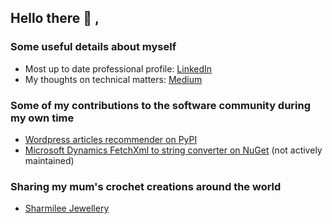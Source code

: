 ## Hello there :wave: ,

### Some useful details about myself

- Most up to date professional profile: [LinkedIn](https://sg.linkedin.com/in/anurag-chatterjee)
- My thoughts on technical matters: [Medium](https://anuragchatterjee92.medium.com/)


### Some of my contributions to the software community during my own time

- [Wordpress articles recommender on PyPI](https://pypi.org/project/wordpress-recommender/)
- [Microsoft Dynamics FetchXml to string converter on NuGet](https://www.nuget.org/packages/MSCRMUtilities.FetchXmlToStringConverter) (not actively maintained)

### Sharing my mum's crochet creations around the world

- [Sharmilee Jewellery](https://www.sharmileejewellery.com/)
